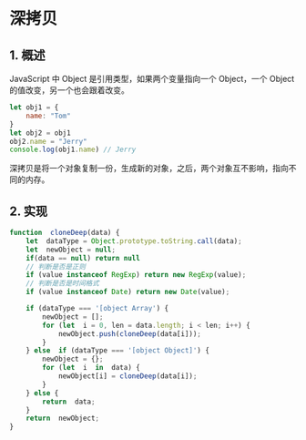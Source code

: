 # 深拷贝

## 1. 概述

JavaScript 中 Object 是引用类型，如果两个变量指向一个 Object，一个 Object 的值改变，另一个也会跟着改变。

```js
let obj1 = {
    name: "Tom"
}
let obj2 = obj1
obj2.name = "Jerry"
console.log(obj1.name) // Jerry
```

深拷贝是将一个对象复制一份，生成新的对象，之后，两个对象互不影响，指向不同的内存。

## 2. 实现

```js
function  cloneDeep(data) {
    let  dataType = Object.prototype.toString.call(data);
    let  newObject = null;
    if(data == null) return null
    // 判断是否是正则
    if (value instanceof RegExp) return new RegExp(value);
    // 判断是否是时间格式
    if (value instanceof Date) return new Date(value);

    if (dataType === '[object Array') {
        newObject = [];
        for (let  i = 0, len = data.length; i < len; i++) {
            newObject.push(cloneDeep(data[i]));
        }
    } else  if (dataType === '[object Object]') {
        newObject = {};
        for (let  i  in  data) {
            newObject[i] = cloneDeep(data[i]);
        }
    } else {
        return  data;
    }
    return  newObject;
}
```
